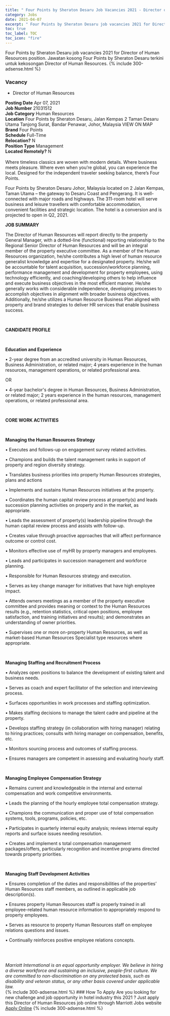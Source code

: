 ```yaml
---
title: " Four Points by Sheraton Desaru Job Vacancies 2021 - Director of Human Resources" 
category: Jobs 
date: 2021-04-07 
excerpt: " Four Points by Sheraton Desaru job vacancies 2021 for Director of Human Resources position. Jawatan kosong  Four Points by Sheraton Desaru terkini untuk kekosongan Director of Human Resources." 
toc: true 
toc_label: TOC 
toc_icon: "fire" 
--- 
```


 Four Points by Sheraton Desaru job vacancies 2021 for Director of Human Resources position. Jawatan kosong  Four Points by Sheraton Desaru terkini untuk kekosongan Director of Human Resources. 
{% include 300-adsense.html %} 
### Vacancy 
- Director of Human Resources 
<div><div><b>Posting Date</b> Apr 07, 2021<br><b>Job Number</b> 21031512<br><b>Job Category</b> Human Resources<br><b>Location</b> Four Points by Sheraton Desaru, Jalan Kempas 2 Taman Desaru Utama Tanjong Surat, Bandar Penawar, Johor, Malaysia VIEW ON MAP<br><b>Brand</b> Four Points<br><b>Schedule</b> Full-Time<br><b>Relocation?</b> N<br><b>Position Type</b> Management<br><b>Located Remotely?</b> N<br><br>Where timeless classics are woven with modern details. Where business meets pleasure. Where even when you&#8217;re global, you can experience the local. Designed for the independent traveler seeking balance, there&#8217;s Four Points.<br></div><div> <p>Four Points by Sheraton Desaru Johor, Malaysia located on 2 Jalan Kempas, Taman Utama &#8211; the gateway to Desaru Coast and Pengerang. It is well-connected with major roads and highways. The 311-room hotel will serve business and leisure travellers with comfortable accommodation, convenient facilities and strategic location. The hotel is a conversion and is projected to open in Q2, 2021.</p> <p><strong>JOB SUMMARY</strong></p> <p>The Director of Human Resources will report directly to the property General Manager, with a dotted-line (functional) reporting relationship to the Regional Senior Director of Human Resources and will be an integral member of the property executive committee. As a member of the Human Resources organization, he/she contributes a high level of human resource generalist knowledge and expertise for a designated property. He/she will be accountable for talent acquisition, succession/workforce planning, performance management and development for property employees, using technology efficiently, and coaching/developing others to help influence and execute business objectives in the most efficient manner. He/she generally works with considerable independence, developing processes to accomplish objectives in alignment with broader business objectives. Additionally, he/she utilizes a Human Resource Business Plan aligned with property and brand strategies to deliver HR services that enable business success.</p> <p>&#160;</p> <p><strong>CANDIDATE PROFILE </strong></p> <p>&#160;</p> <p><strong>Education and Experience</strong></p> <p>&#8226; 2-year degree from an accredited university in Human Resources, Business Administration, or related major; 4 years experience in the human resources, management operations, or related professional area.</p> <p>OR</p> <p>&#8226; 4-year bachelor's degree in Human Resources, Business Administration, or related major; 2 years experience in the human resources, management operations, or related professional area.</p> <p>&#160;</p> <p><strong>CORE WORK ACTIVITIES</strong></p> <p>&#160;</p> <p><strong>Managing the Human Resources Strategy</strong></p> <p>&#8226; Executes and follows-up on engagement survey related activities.</p> <p>&#8226; Champions and builds the talent management ranks in support of property and region diversity strategy.</p> <p>&#8226; Translates business priorities into property Human Resources strategies, plans and actions</p> <p>&#8226; Implements and sustains Human Resources initiatives at the property.</p> <p>&#8226; Coordinates the human capital review process at property(s) and leads succession planning activities on property and in the market, as appropriate.</p> <p>&#8226; Leads the assessment of property(s) leadership pipeline through the human capital review process and assists with follow-up.</p> <p>&#8226; Creates value through proactive approaches that will affect performance outcome or control cost.</p> <p>&#8226; Monitors effective use of myHR by property managers and employees.</p> <p>&#8226; Leads and participates in succession management and workforce planning.</p> <p>&#8226; Responsible for Human Resources strategy and execution.</p> <p>&#8226; Serves as key change manager for initiatives that have high employee impact.</p> <p>&#8226; Attends owners meetings as a member of the property executive committee and provides meaning or context to the Human Resources results (e.g., retention statistics, critical open positions, employee satisfaction, and training initiatives and results); and demonstrates an understanding of owner priorities.</p> <p>&#8226; Supervises one or more on-property Human Resources, as well as market-based Human Resources Specialist type resources where appropriate.</p> <p>&#160;</p> <p><strong>Managing Staffing and Recruitment Process</strong></p> <p>&#8226; Analyzes open positions to balance the development of existing talent and business needs.</p> <p>&#8226; Serves as coach and expert facilitator of the selection and interviewing process.</p> <p>&#8226; Surfaces opportunities in work processes and staffing optimization.</p> <p>&#8226; Makes staffing decisions to manage the talent cadre and pipeline at the property.</p> <p>&#8226; Develops staffing strategy (in collaboration with hiring manager) relating to hiring practices; consults with hiring manager on compensation, benefits, etc.</p> <p>&#8226; Monitors sourcing process and outcomes of staffing process.</p> <p>&#8226; Ensures managers are competent in assessing and evaluating hourly staff.</p> <p>&#160;</p> <p><strong>Managing Employee Compensation Strategy</strong></p> <p>&#8226; Remains current and knowledgeable in the internal and external compensation and work competitive environments.</p> <p>&#8226; Leads the planning of the hourly employee total compensation strategy.</p> <p>&#8226; Champions the communication and proper use of total compensation systems, tools, programs, policies, etc.</p> <p>&#8226; Participates in quarterly internal equity analysis; reviews internal equity reports and surface issues needing resolution.</p> <p>&#8226; Creates and implement s total compensation management packages/offers, particularly recognition and incentive programs directed towards property priorities.</p> <p>&#160;</p> <p><strong>Managing Staff Development Activities</strong></p> <p>&#8226; Ensures completion of the duties and responsibilities of the properties&#8217; Human Resources staff members, as outlined in applicable job description(s).</p> <p>&#8226; Ensures property Human Resources staff is properly trained in all employee-related human resource information to appropriately respond to property employees.</p> <p>&#8226; Serves as resource to property Human Resources staff on employee relations questions and issues.</p> <p>&#8226; Continually reinforces positive employee relations concepts.</p> <p>&#160;</p> </div> <div>  &#160; </div> <em>Marriott International is an equal opportunity employer.&#160;We believe in hiring a diverse workforce and sustaining an inclusive, people-first culture.&#160;We are committed to non-discrimination on&#160;any&#160;protected&#160;basis, such as disability and veteran status, or any other basis covered under applicable law.</em><br></div> 
{% include 300-adsense.html %} 
### How To Apply 
Are you looking for new challenge and job opportunity in hotel industry this 2021 ?
Just apply this Director of Human Resources job online through Marriott Jobs website 
<a href="https://jobs.marriott.com/marriott/jobs/21031512?lang=en-us" class="btn btn--info" target="_blank" rel="nofollow noopenner">Apply Online</a> 
{% include 300-adsense.html %} 